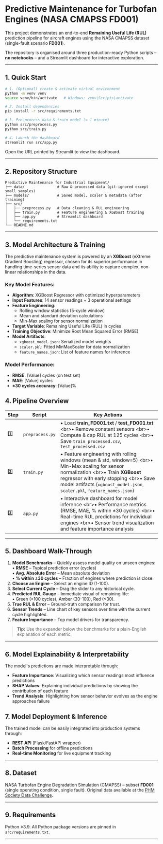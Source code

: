 # Predictive Maintenance for Turbofan Engines (NASA CMAPSS FD001)

This project demonstrates an end-to-end **Remaining Useful Life (RUL)** prediction pipeline for aircraft engines using the NASA CMAPSS dataset (single-fault scenario **FD001**).

The repository is organised around three production-ready Python scripts – **no notebooks** – and a Streamlit dashboard for interactive exploration.

---

## 1. Quick Start

```bash
# 1. (Optional) create & activate virtual environment
python -m venv venv
source venv/bin/activate   # Windows: venv\Scripts\activate

# 2. Install dependencies
pip install -r src/requirements.txt

# 3. Pre-process data & train model (≈ 1 minute)
python src/preprocess.py
python src/train.py

# 4. Launch the dashboard
streamlit run src/app.py
```

Open the URL printed by Streamlit to view the dashboard.

---

## 2. Repository Structure

```
Predictive Maintenance for Industrial Equipment/
├── data/               # Raw & processed data (git-ignored except small samples)
├── models/             # Saved model, scaler & metadata (after training)
├── src/
│   ├── preprocess.py   # Data cleaning & RUL engineering
│   ├── train.py        # Feature engineering & XGBoost training
│   ├── app.py          # Streamlit dashboard
│   └── requirements.txt
└── README.md
```

---

## 3. Model Architecture & Training

The predictive maintenance system is powered by an **XGBoost** (eXtreme Gradient Boosting) regressor, chosen for its superior performance in handling time-series sensor data and its ability to capture complex, non-linear relationships in the data.

### Key Model Features:
- **Algorithm**: XGBoost Regressor with optimized hyperparameters
- **Input Features**: 14 sensor readings + 3 operational settings
- **Feature Engineering**:
  - Rolling window statistics (5-cycle window)
  - Mean and standard deviation calculations
  - Min-Max scaling for sensor normalization
- **Target Variable**: Remaining Useful Life (RUL) in cycles
- **Training Objective**: Minimize Root Mean Squared Error (RMSE)
- **Model Artifacts**:
  - `xgboost_model.json`: Serialized model weights
  - `scaler.pkl`: Fitted MinMaxScaler for data normalization
  - `feature_names.json`: List of feature names for inference

### Model Performance:
- **RMSE**: [Value] cycles (on test set)
- **MAE**: [Value] cycles
- **±30 cycles accuracy**: [Value]%

## 4. Pipeline Overview

| Step | Script | Key Actions |
|------|--------|-------------|
| 1️⃣ | `preprocess.py` | • Load **train_FD001.txt** / **test_FD001.txt**  \<br>• Remove constant sensors  \<br>• Compute & cap RUL at 125 cycles  \<br>• Save `train_processed.csv`, `test_processed.csv` |
| 2️⃣ | `train.py` | • Feature engineering with rolling windows (mean & std, window=5)  \<br>• Min-Max scaling for sensor normalization  \<br>• Train **XGBoost** regressor with early stopping  \<br>• Save model artifacts (`xgboost_model.json`, `scaler.pkl`, `feature_names.json`) |
| 3️⃣ | `app.py` | • Interactive dashboard for model inference  \<br>• Performance metrics (RMSE, MAE, % within ±30 cycles)  \<br>• Real-time RUL predictions for individual engines  \<br>• Sensor trend visualization and feature importance analysis |

---

## 5. Dashboard Walk-Through

1. **Model Benchmarks** – Quickly assess model quality on unseen engines:  
   • **RMSE** – Typical prediction error (cycles)  
   • **Avg. Absolute Error** – Mean absolute deviation  
   • **% within ±30 cycles** – Fraction of engines where prediction is close.
2. **Choose an Engine** – Select an engine ID (1-100).
3. **Select Current Cycle** – Drag the slider to any historical cycle.
4. **Predicted RUL Gauge** – Immediate visual of remaining life:  
   • Green (>100 cycles), Amber (30–100), Red (≤30).
5. **True RUL & Error** – Ground-truth comparison for trust.
6. **Sensor Trends** – Line chart of key sensors over time with the current cycle highlighted.
7. **Feature Importance** – Top model drivers for transparency.

> **Tip:** Use the expander below the benchmarks for a plain-English explanation of each metric.

---

## 6. Model Explainability & Interpretability

The model's predictions are made interpretable through:
- **Feature Importance**: Visualizing which sensor readings most influence predictions
- **SHAP Values**: Explaining individual predictions by showing the contribution of each feature
- **Trend Analysis**: Highlighting how sensor behavior evolves as the engine approaches failure

## 7. Model Deployment & Inference

The trained model can be easily integrated into production systems through:
- **REST API** (Flask/FastAPI wrapper)
- **Batch Processing** for offline predictions
- **Real-time Monitoring** for live equipment tracking

---

## 8. Dataset

NASA Turbofan Engine Degradation Simulation (CMAPSS) – subset **FD001** (single operating condition, single fault). Original data available at the [PHM Society Data Challenge](https://www.phmsociety.org/).

---

## 9. Requirements

Python ≥3.9. All Python package versions are pinned in `src/requirements.txt`.

---
